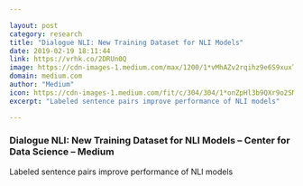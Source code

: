 ```yaml
---

layout: post
category: research
title: "Dialogue NLI: New Training Dataset for NLI Models"
date: 2019-02-19 18:11:44
link: https://vrhk.co/2DRUn0Q
image: https://cdn-images-1.medium.com/max/1200/1*vMhAZv2rqihz9e6S9xuxTw@2x.jpeg
domain: medium.com
author: "Medium"
icon: https://cdn-images-1.medium.com/fit/c/304/304/1*onZpHl3b9QXr9o2SM6jgIw.jpeg
excerpt: "Labeled sentence pairs improve performance of NLI models"

---
```


### Dialogue NLI: New Training Dataset for NLI Models – Center for Data Science – Medium

Labeled sentence pairs improve performance of NLI models